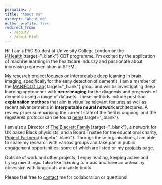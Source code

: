 ```yaml
---
permalink: /
title: "About me"
excerpt: "About me"
author_profile: true
redirect_from: 
  - /about/
  - /about.html
---
```


Hi! I am a PhD Student at University College London on the [i4Health](https://www.ucl.ac.uk/intelligent-imaging-healthcare/){:target="_blank"} CDT programme. I'm excited by the application of machine learning in the healthcare industry and passionate about increasing representation in STEM. 

My research project focuses on interpretable deep learning in brain imaging, specifically for the early detection of dementia. I am a member of the [MANIFOLD Lab](https://manifold-lab.netlify.app){:target="_blank"} group and will be investigating deep learning approaches with **neuroimaging** for the diagnosis and prognosis of dementia using a range of datasets. These methods include post-hoc **explanation methods** that aim to visualise relevant features as well as recent advancements in **interpretable neural network** architectures. A review paper summarising the current state of the field is ongoing, and the registered protocol can be found [here](https://www.crd.york.ac.uk/prospero/display_record.php?RecordID=291992){:target="_blank"}.

I am also a Director of [The Blackett Family](https://www.theblackettlabfamily.com){:target="_blank"}, a network for UK based Black physicists, and a Board Trustee for the educational charity, [Project Partners](https://projectpartners.org.uk/){:target="_blank"}. Through these organisations, I am able to share my research with various groups and take part in public engagement opportunities, some of which are listed on my [projects](https://sophmrtn.github.io/projects/) page.

Outside of work and other projects, I enjoy reading, keeping active and trying new things. I also like listening to music and have an unhealthy obsession with long coats and ankle boots...

Please feel free to [contact](mailto:s.martin.20@ucl.ac.uk) me for collaboration or questions!
